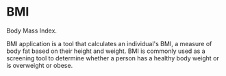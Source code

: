 # BMI

Body Mass Index.

BMI application is a tool that calculates an individual's BMI, a measure of body fat based on their height and weight. BMI is commonly used as a screening tool to determine whether a person has a healthy body weight or is overweight or obese.
